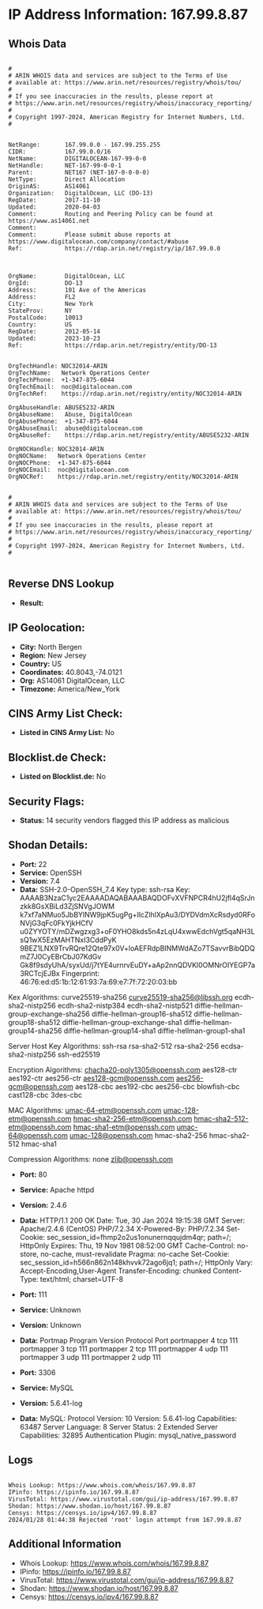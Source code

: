 # IP Address Information: 167.99.8.87

## Whois Data
```

#
# ARIN WHOIS data and services are subject to the Terms of Use
# available at: https://www.arin.net/resources/registry/whois/tou/
#
# If you see inaccuracies in the results, please report at
# https://www.arin.net/resources/registry/whois/inaccuracy_reporting/
#
# Copyright 1997-2024, American Registry for Internet Numbers, Ltd.
#


NetRange:       167.99.0.0 - 167.99.255.255
CIDR:           167.99.0.0/16
NetName:        DIGITALOCEAN-167-99-0-0
NetHandle:      NET-167-99-0-0-1
Parent:         NET167 (NET-167-0-0-0-0)
NetType:        Direct Allocation
OriginAS:       AS14061
Organization:   DigitalOcean, LLC (DO-13)
RegDate:        2017-11-10
Updated:        2020-04-03
Comment:        Routing and Peering Policy can be found at https://www.as14061.net
Comment:        
Comment:        Please submit abuse reports at https://www.digitalocean.com/company/contact/#abuse
Ref:            https://rdap.arin.net/registry/ip/167.99.0.0



OrgName:        DigitalOcean, LLC
OrgId:          DO-13
Address:        101 Ave of the Americas
Address:        FL2
City:           New York
StateProv:      NY
PostalCode:     10013
Country:        US
RegDate:        2012-05-14
Updated:        2023-10-23
Ref:            https://rdap.arin.net/registry/entity/DO-13


OrgTechHandle: NOC32014-ARIN
OrgTechName:   Network Operations Center
OrgTechPhone:  +1-347-875-6044 
OrgTechEmail:  noc@digitalocean.com
OrgTechRef:    https://rdap.arin.net/registry/entity/NOC32014-ARIN

OrgAbuseHandle: ABUSE5232-ARIN
OrgAbuseName:   Abuse, DigitalOcean 
OrgAbusePhone:  +1-347-875-6044 
OrgAbuseEmail:  abuse@digitalocean.com
OrgAbuseRef:    https://rdap.arin.net/registry/entity/ABUSE5232-ARIN

OrgNOCHandle: NOC32014-ARIN
OrgNOCName:   Network Operations Center
OrgNOCPhone:  +1-347-875-6044 
OrgNOCEmail:  noc@digitalocean.com
OrgNOCRef:    https://rdap.arin.net/registry/entity/NOC32014-ARIN


#
# ARIN WHOIS data and services are subject to the Terms of Use
# available at: https://www.arin.net/resources/registry/whois/tou/
#
# If you see inaccuracies in the results, please report at
# https://www.arin.net/resources/registry/whois/inaccuracy_reporting/
#
# Copyright 1997-2024, American Registry for Internet Numbers, Ltd.
#


```
## Reverse DNS Lookup
- **Result:** 

## IP Geolocation:
- **City:** North Bergen
- **Region:** New Jersey
- **Country:** US
- **Coordinates:** 40.8043,-74.0121
- **Org:** AS14061 DigitalOcean, LLC
- **Timezone:** America/New_York

## CINS Army List Check:
- **Listed in CINS Army List:** 
No

## Blocklist.de Check:
- **Listed on Blocklist.de:** 
No

## Security Flags:
- **Status:** 14 security vendors flagged this IP address as malicious

## Shodan Details:
- **Port:** 22
- **Service:** OpenSSH
- **Version:** 7.4
- **Data:** SSH-2.0-OpenSSH_7.4
Key type: ssh-rsa
Key: AAAAB3NzaC1yc2EAAAADAQABAAABAQDOFvXVFNPCR4hU2jfl4qSrJnzkk8GsXBiLd3ZjSNVgJOWM
k7xf7aNMuo5JbBYlNW9jpK5ugPg+IlcZlhlXpAu3/DYDVdmXcRsdyd0RFoNVjG3qFc0FkYjkHCfV
u0ZYYOTY/mDZwgzxg3+oF0YHO8kds5n4zLqU4xwwEdchVgt5qaNH3LsQ1wX5EzMAHTNxI3CddPyK
9BEZ1LNX9TrvRQre12Qte97x0V+loAEFRdpBINMWdAZo7TSavvrBibQDQmZ7J0CyEBrCbJ07KdGv
Gk8f9sdyUhA/syxUd/j7tYE4urnrvEuDY+aAp2nnQDVKl0OMNrOIYEGP7a3RCTcjEJBx
Fingerprint: 46:76:ed:d5:1b:12:61:93:7a:69:e7:7f:72:20:03:bb

Kex Algorithms:
	curve25519-sha256
	curve25519-sha256@libssh.org
	ecdh-sha2-nistp256
	ecdh-sha2-nistp384
	ecdh-sha2-nistp521
	diffie-hellman-group-exchange-sha256
	diffie-hellman-group16-sha512
	diffie-hellman-group18-sha512
	diffie-hellman-group-exchange-sha1
	diffie-hellman-group14-sha256
	diffie-hellman-group14-sha1
	diffie-hellman-group1-sha1

Server Host Key Algorithms:
	ssh-rsa
	rsa-sha2-512
	rsa-sha2-256
	ecdsa-sha2-nistp256
	ssh-ed25519

Encryption Algorithms:
	chacha20-poly1305@openssh.com
	aes128-ctr
	aes192-ctr
	aes256-ctr
	aes128-gcm@openssh.com
	aes256-gcm@openssh.com
	aes128-cbc
	aes192-cbc
	aes256-cbc
	blowfish-cbc
	cast128-cbc
	3des-cbc

MAC Algorithms:
	umac-64-etm@openssh.com
	umac-128-etm@openssh.com
	hmac-sha2-256-etm@openssh.com
	hmac-sha2-512-etm@openssh.com
	hmac-sha1-etm@openssh.com
	umac-64@openssh.com
	umac-128@openssh.com
	hmac-sha2-256
	hmac-sha2-512
	hmac-sha1

Compression Algorithms:
	none
	zlib@openssh.com


- **Port:** 80
- **Service:** Apache httpd
- **Version:** 2.4.6
- **Data:** HTTP/1.1 200 OK
Date: Tue, 30 Jan 2024 19:15:38 GMT
Server: Apache/2.4.6 (CentOS) PHP/7.2.34
X-Powered-By: PHP/7.2.34
Set-Cookie: sec_session_id=fhmp2o2us1onunernqqujdm4qr; path=/; HttpOnly
Expires: Thu, 19 Nov 1981 08:52:00 GMT
Cache-Control: no-store, no-cache, must-revalidate
Pragma: no-cache
Set-Cookie: sec_session_id=h566n862n148khvvk72ago6jq1; path=/; HttpOnly
Vary: Accept-Encoding,User-Agent
Transfer-Encoding: chunked
Content-Type: text/html; charset=UTF-8



- **Port:** 111
- **Service:** Unknown
- **Version:** Unknown
- **Data:** Portmap
Program	Version	Protocol	Port
portmapper	4	tcp	111
portmapper	3	tcp	111
portmapper	2	tcp	111
portmapper	4	udp	111
portmapper	3	udp	111
portmapper	2	udp	111


- **Port:** 3306
- **Service:** MySQL
- **Version:** 5.6.41-log
- **Data:** MySQL:
  Protocol Version: 10
  Version: 5.6.41-log
  Capabilities: 63487
  Server Language: 8
  Server Status: 2
  Extended Server Capabilities: 32895
  Authentication Plugin: mysql_native_password

## Logs
```

Whois Lookup: https://www.whois.com/whois/167.99.8.87
IPinfo: https://ipinfo.io/167.99.8.87
VirusTotal: https://www.virustotal.com/gui/ip-address/167.99.8.87
Shodan: https://www.shodan.io/host/167.99.8.87
Censys: https://censys.io/ipv4/167.99.8.87
2024/01/28 01:44:38 Rejected 'root' login attempt from 167.99.8.87

```
## Additional Information
- Whois Lookup: https://www.whois.com/whois/167.99.8.87
- IPinfo: https://ipinfo.io/167.99.8.87
- VirusTotal: https://www.virustotal.com/gui/ip-address/167.99.8.87
- Shodan: https://www.shodan.io/host/167.99.8.87
- Censys: https://censys.io/ipv4/167.99.8.87

